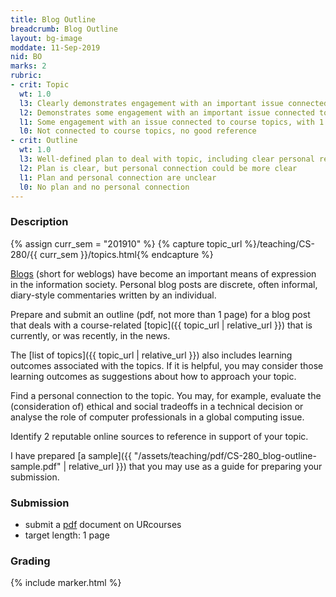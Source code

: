 ```yaml
---
title: Blog Outline
breadcrumb: Blog Outline
layout: bg-image
moddate: 11-Sep-2019
nid: BO
marks: 2
rubric:
- crit: Topic
  wt: 1.0
  l3: Clearly demonstrates engagement with an important issue connected to course topics, with more than 1 excellent reference
  l2: Demonstrates some engagement with an important issue connected to course topics, with more than 1 good reference
  l1: Some engagement with an issue connected to course topics, with 1 good reference
  l0: Not connected to course topics, no good reference
- crit: Outline
  wt: 1.0
  l3: Well-defined plan to deal with topic, including clear personal response to concepts
  l2: Plan is clear, but personal connection could be more clear
  l1: Plan and personal connection are unclear
  l0: No plan and no personal connection
---
```

### Description
{% assign curr_sem = "201910" %}
{% capture topic_url %}/teaching/CS-280/{{ curr_sem }}/topics.html{% endcapture %}

[Blogs](https://en.wikipedia.org/wiki/Blog) (short for weblogs) have become an important means of expression in the information society. Personal blog posts are discrete, often informal, diary-style commentaries written by an individual.

Prepare and submit an outline (pdf, not more than 1 page) for a blog post that deals with a course-related [topic]({{ topic_url | relative_url }}) that is currently, or was recently, in the news.

The [list of topics]({{ topic_url | relative_url }}) also includes learning outcomes associated with the topics. If it is helpful, you may consider those learning outcomes as suggestions about how to approach your topic.

Find a personal connection to the topic. You may, for example, evaluate the (consideration of) ethical and social tradeoffs in a technical decision or analyse the role of computer professionals in a global computing issue.

Identify 2 reputable online sources to reference in support of your topic.

I have prepared [a sample]({{ "/assets/teaching/pdf/CS-280_blog-outline-sample.pdf" | relative_url }}) that you may use as a guide for preparing your submission.

### Submission

* submit a [pdf](https://en.wikipedia.org/wiki/PDF) document on URcourses
* target length: 1 page

### Grading

{% include marker.html %}
